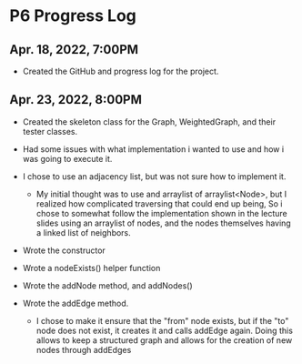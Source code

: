 # P6 Progress Log

## Apr. 18, 2022, 7:00PM

* Created the GitHub and progress log for the project.&#x20;

## Apr. 23, 2022, 8:00PM

* Created the skeleton class for the Graph, WeightedGraph, and their tester classes.
* Had some issues with what implementation i wanted to use and how i was going to execute it.&#x20;
* I chose to use an adjacency list, but was not sure how to implement it.&#x20;
  * My initial thought was to use and arraylist of arraylist\<Node>, but I realized how complicated traversing that could end up being, So i chose to somewhat follow the implementation shown in the lecture slides using an arraylist of nodes, and the nodes themselves having a linked list of neighbors.&#x20;
* Wrote the constructor
* Wrote a nodeExists() helper function
* Wrote the addNode method, and addNodes()
*   Wrote the addEdge method.&#x20;

    * I chose to make it ensure that the "from" node exists, but if the "to" node does not exist, it creates it and calls addEdge again. Doing this allows to keep a structured graph and allows for the creation of new nodes through addEdges

